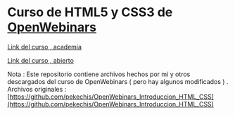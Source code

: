 # Curso de HTML5 y CSS3 de [OpenWebinars](https://openwebinars.net/)

[Link del curso , academia](https://openwebinars.net/academia/portada/html5-css3/)

[Link del curso , abierto](https://openwebinars.net/cursos/html5-css3/)

Nota : Este repositorio contiene archivos hechos por mí y otros descargados del curso de OpenWebinars ( pero hay algunos modificados ) .
Archivos originales : [https://github.com/pekechis/OpenWebinars_Introduccion_HTML_CSS](https://github.com/pekechis/OpenWebinars_Introduccion_HTML_CSS)

